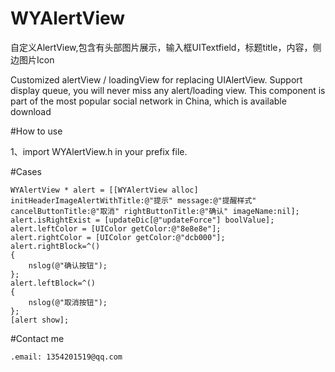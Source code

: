 # WYAlertView
自定义AlertView,包含有头部图片展示，输入框UITextfield，标题title，内容，侧边图片Icon

Customized alertView / loadingView for replacing UIAlertView. Support display queue, you will never miss any alert/loading view. This component is part of the most popular social network in China, which is available download

#How to use

1、import WYAlertView.h in your prefix file.

#Cases

    WYAlertView * alert = [[WYAlertView alloc] initHeaderImageAlertWithTitle:@"提示" message:@"提醒样式"               cancelButtonTitle:@"取消" rightButtonTitle:@"确认" imageName:nil];
    alert.isRightExist = [updateDic[@"updateForce"] boolValue];
    alert.leftColor = [UIColor getColor:@"8e8e8e"];
    alert.rightColor = [UIColor getColor:@"dcb000"];
    alert.rightBlock=^()
    {
        nslog(@"确认按钮");
    };
    alert.leftBlock=^()
    {
        nslog(@"取消按钮");
    };
    [alert show];
#Contact me

    .email: 1354201519@qq.com
